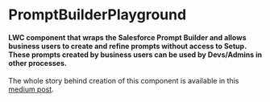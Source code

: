 # PromptBuilderPlayground

#### LWC component that wraps the Salesforce Prompt Builder and allows business users to create and refine prompts without access to Setup. These prompts created by business users can be used by Devs/Admins in other processes.

The whole story behind creation of this component is available in this [medium post](https://medium.com/@domrycz/salesforce-prompt-builder-playground-for-business-users-d73af5e29c41).